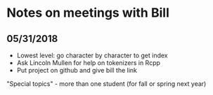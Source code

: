 
# Notes on meetings with Bill

## 05/31/2018
* Lowest level: go character by character to get index
* Ask Lincoln Mullen for help on tokenizers in Rcpp
* Put project on github and give bill the link

"Special topics" - more than one student (for fall or spring next year)


